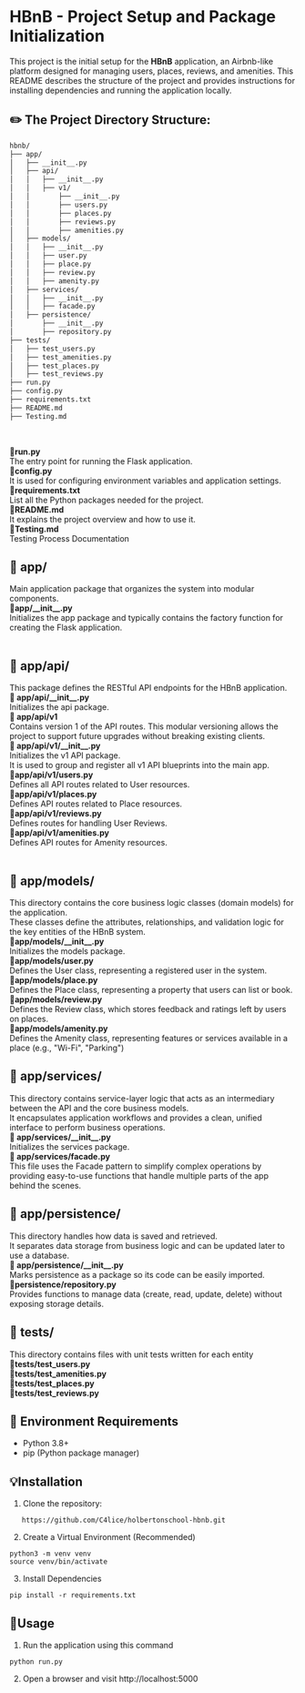 # HBnB - Project Setup and Package Initialization
This project is the initial setup for the **HBnB** application, an Airbnb-like platform designed for managing users, places, reviews, and amenities. This README describes the structure of the project and provides instructions for installing dependencies and running the application locally.

## :pencil2: The Project Directory Structure:<br>
```txt
hbnb/
├── app/
│   ├── __init__.py
│   ├── api/
│   │   ├── __init__.py
│   │   ├── v1/
│   │       ├── __init__.py
│   │       ├── users.py
│   │       ├── places.py
│   │       ├── reviews.py
│   │       ├── amenities.py
│   ├── models/
│   │   ├── __init__.py
│   │   ├── user.py
│   │   ├── place.py
│   │   ├── review.py
│   │   ├── amenity.py
│   ├── services/
│   │   ├── __init__.py
│   │   ├── facade.py
│   ├── persistence/
│       ├── __init__.py
│       ├── repository.py
├── tests/
│   ├── test_users.py
│   ├── test_amenities.py
│   ├── test_places.py
│   ├── test_reviews.py
├── run.py
├── config.py
├── requirements.txt
├── README.md
├── Testing.md

```
<br>

**:red_circle:run.py**<br>
The entry point for running the Flask application.<br>
**:red_circle:config.py**<br>
It is used for configuring environment variables and application settings.<br>
**:red_circle:requirements.txt**<br>
List all the Python packages needed for the project.<br>
**:red_circle:README.md**<br>
It explains the project overview and how to use it.<br>
**:red_circle:Testing.md**<br>
Testing Process Documentation<br>


## :file_folder: app/ 

Main application package that organizes the system into modular components.<br>
**:small_orange_diamond:app/\_\_init\_\_.py<br>**
Initializes the app package and typically contains the factory function for creating the Flask application.<br>
<br>

## :file_folder: app/api/ 
This package defines the RESTful API endpoints for the HBnB application.<br>
**:small_orange_diamond: app/api/\_\_init\_\_.py<br>**
Initializes the api package.<br>
 **:small_blue_diamond: app/api/v1<br>**
Contains version 1 of the API routes. This modular versioning allows the project to support future upgrades without breaking existing clients.<br>
**:small_blue_diamond: app/api/v1/\_\_init\_\_.py<br>**
 Initializes the v1 API package. <br>
 It is used to group and register all v1 API blueprints into the main app.
<br>
**:small_blue_diamond:app/api/v1/users.py<br>**
Defines all API routes related to User resources.<br>
**:small_blue_diamond:app/api/v1/places.py<br>**
Defines API routes related to Place resources.<br>
**:small_blue_diamond:app/api/v1/reviews.py<br>**
Defines routes for handling User Reviews.<br>
**:small_blue_diamond:app/api/v1/amenities.py<br>**
Defines API routes for Amenity resources.<br>
<br>
## :file_folder: app/models/
This directory contains the core business logic classes (domain models) for the application. <br>These classes define the attributes, relationships, and validation logic for the key entities of the HBnB system.<br>
 **:small_orange_diamond:app/models/\_\_init\_\_.py<br>**
 Initializes the models package.<br>
  **:small_orange_diamond:app/models/user.py<br>**
  Defines the User class, representing a registered user in the system.<br>
  **:small_orange_diamond:app/models/place.py<br>**
  Defines the Place class, representing a property that users can list or book.<br>
   **:small_orange_diamond:app/models/review.py<br>**
   Defines the Review class, which stores feedback and ratings left by users on places.<br>
   **:small_orange_diamond:app/models/amenity.py<br>**
   Defines the Amenity class, representing features or services available in a place (e.g., "Wi-Fi", "Parking")<br>
## :file_folder: app/services/
This directory contains service-layer logic that acts as an intermediary between the API and the core business models.<br> It encapsulates application workflows and provides a clean, unified interface to perform business operations.<br>
 **:small_orange_diamond: app/services/\_\_init\_\_.py<br>**
 Initializes the services package.<br>
  **:small_orange_diamond: app/services/facade.py<br>**
 This file uses the Facade pattern to simplify complex operations by providing easy-to-use functions that handle multiple parts of the app behind the scenes.<br>
 ## :file_folder: app/persistence/
 This directory handles how data is saved and retrieved. <br>It separates data storage from business logic and can be updated later to use a database.<br>
 **:small_orange_diamond: app/persistence/\_\_init\_\_.py<br>**
 Marks persistence as a package so its code can be easily imported.
<br>
 **:small_orange_diamond:persistence/repository.py**
<br>
Provides functions to manage data (create, read, update, delete) without exposing storage details.<br>
## :file_folder: tests/<br>
This directory contains files with unit tests written for each entity<br>
**:small_orange_diamond:tests/test_users.py**<br>
**:small_orange_diamond:tests/test_amenities.py**<br>
**:small_orange_diamond:tests/test_places.py**<br>
**:small_orange_diamond:tests/test_reviews.py**<br>


## :key: Environment Requirements

 - Python 3.8+<br>
 - pip (Python package manager)<br>

## :bulb:Installation

 1. Clone the repository:<br>
 ``` 
    https://github.com/C4lice/holbertonschool-hbnb.git 
 ``` 

 2. Create a Virtual Environment (Recommended) <br>
```  
python3 -m venv venv  
source venv/bin/activate  
``` 
 3. Install Dependencies<br>
  ```
pip install -r requirements.txt
```

## :mag_right:Usage

 1. Run the application using this command<br>

 ```
 python run.py
 ```

 2. Open a browser and visit http://localhost:5000

